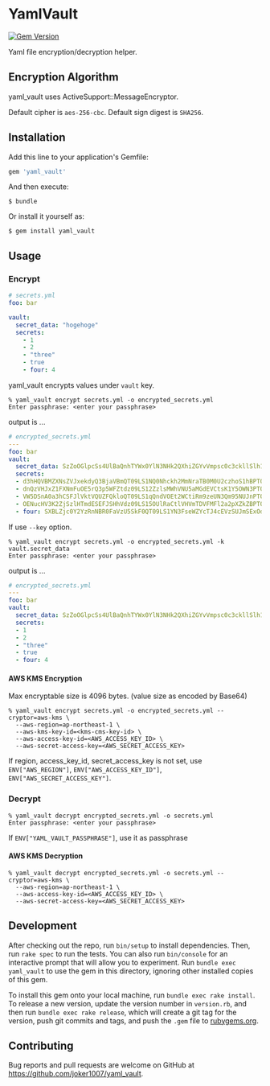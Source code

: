 # YamlVault
[![Gem Version](https://badge.fury.io/rb/yaml_vault.svg)](https://badge.fury.io/rb/yaml_vault)

Yaml file encryption/decryption helper.

## Encryption Algorithm

yaml_vault uses ActiveSupport::MessageEncryptor.

Default cipher is `aes-256-cbc`.
Default sign digest is `SHA256`.

## Installation

Add this line to your application's Gemfile:

```ruby
gem 'yaml_vault'
```

And then execute:

    $ bundle

Or install it yourself as:

    $ gem install yaml_vault

## Usage

### Encrypt

```yml
# secrets.yml
foo: bar

vault:
  secret_data: "hogehoge"
  secrets:
    - 1
    - 2
    - "three"
    - true
    - four: 4
```

yaml_vault encrypts values under `vault` key.

```
% yaml_vault encrypt secrets.yml -o encrypted_secrets.yml
Enter passphrase: <enter your passphrase>
```

output is ...

```yml
# encrypted_secrets.yml
---
foo: bar
vault:
  secret_data: SzZoOGlpcSs4UlBaQnhTYWx0YlN3NHk2QXhiZGYvVmpsc0c3ckllSlh1TT0tLU13ZERzRWsxaGc0Y090blNIdXVVMmc9PQ==--24b2af56d2563776ca316dbfa243333dd053fea1
  secrets:
  - d3hHQVBMZXNsZVJxekdyQ3BjaVBmQT09LS1NQ0Nhckh2MmNraTB0M0U2czhoS1hBPT0=--9b0260204b381a85ba937ee2c056d841c8b85bae
  - dnQzVHJxZ1FXNmFuOE5rQ3p5WFZtdz09LS12ZzlsMWhVNU5aMGdEVCtsK1Y5OWN3PT0=--d9dccae2b49e88331b32ffed072513aee7ffbc22
  - VW5DSnA0a3hCSFJlVktVQUZFQkloQT09LS1qQndVOEt2WCtiRm9zeUN3Qm95NUJnPT0=--b4459fe0f110d8a4d64a704c5bebe4e8dc3b566f
  - OENucHV3K2ZjSzlHTmdESEFJSHhVdz09LS15OUlRaCtlVHVmTDVFMFl2a2pXZkZBPT0=--00f630b1732e73678ebe918a386dd4152c5e9e99
  - four: SXBLZjc0Y2YzRnNBR0FaVzU5SkF0QT09LS1YN3FseWZYcTJ4cEVzSUJmSExOdnNBPT0=--c8dda633ddaba2853161655ab807926f23ea8e59
```

If use `--key` option.

```
% yaml_vault encrypt secrets.yml -o encrypted_secrets.yml -k vault.secret_data
Enter passphrase: <enter your passphrase>
```

output is ...

```yml
# encrypted_secrets.yml
---
foo: bar
vault:
  secret_data: SzZoOGlpcSs4UlBaQnhTYWx0YlN3NHk2QXhiZGYvVmpsc0c3ckllSlh1TT0tLU13ZERzRWsxaGc0Y090blNIdXVVMmc9PQ==--24b2af56d2563776ca316dbfa243333dd053fea1
  secrets:
  - 1
  - 2
  - "three"
  - true
  - four: 4
```

#### AWS KMS Encryption

Max encryptable size is 4096 bytes. (value size as encoded by Base64)

```
% yaml_vault encrypt secrets.yml -o encrypted_secrets.yml --cryptor=aws-kms \
  --aws-region=ap-northeast-1 \
  --aws-kms-key-id=<kms-cms-key-id> \
  --aws-access-key-id=<AWS_ACCESS_KEY_ID> \
  --aws-secret-access-key=<AWS_SECRET_ACCESS_KEY>
```

If region, access_key_id, secret_access_key is not set, use `ENV["AWS_REGION"]`, `ENV["AWS_ACCESS_KEY_ID"]`, `ENV["AWS_SECRET_ACCESS_KEY"]`.

### Decrypt

```
% yaml_vault decrypt encrypted_secrets.yml -o secrets.yml
Enter passphrase: <enter your passphrase>
```

If `ENV["YAML_VAULT_PASSPHRASE"]`, use it as passphrase

#### AWS KMS Decryption

```
% yaml_vault decrypt encrypted_secrets.yml -o secrets.yml --cryptor=aws-kms \
  --aws-region=ap-northeast-1 \
  --aws-access-key-id=<AWS_ACCESS_KEY_ID> \
  --aws-secret-access-key=<AWS_SECRET_ACCESS_KEY>
```

## Development

After checking out the repo, run `bin/setup` to install dependencies. Then, run `rake spec` to run the tests. You can also run `bin/console` for an interactive prompt that will allow you to experiment. Run `bundle exec yaml_vault` to use the gem in this directory, ignoring other installed copies of this gem.

To install this gem onto your local machine, run `bundle exec rake install`. To release a new version, update the version number in `version.rb`, and then run `bundle exec rake release`, which will create a git tag for the version, push git commits and tags, and push the `.gem` file to [rubygems.org](https://rubygems.org).

## Contributing

Bug reports and pull requests are welcome on GitHub at https://github.com/joker1007/yaml_vault.

